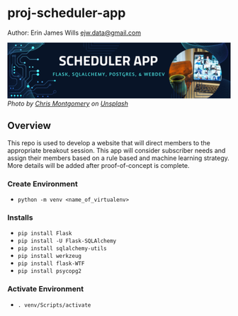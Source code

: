 # proj-scheduler-app

Author: Erin James Wills [ejw.data@gmail.com](ejw.data@gmail.com)

![Project Banner Image](./images/flask-scheduler-app.png)  
<cite>Photo by <a href="https://unsplash.com/@cwmonty?utm_content=creditCopyText&utm_medium=referral&utm_source=unsplash">Chris Montgomery</a> on <a href="https://unsplash.com/photos/macbook-pro-displaying-group-of-people-smgTvepind4?utm_content=creditCopyText&utm_medium=referral&utm_source=unsplash">Unsplash</a></cite>



## Overview  
This repo is used to develop a website that will direct members to the appropriate breakout session.  This app will consider subscriber needs and assign their members based on a rule based and machine learning strategy.  More details will be added after proof-of-concept is complete.  

### Create Environment
* `python -m venv <name_of_virtualenv>`

### Installs
* `pip install Flask`
* `pip install -U Flask-SQLAlchemy`
* `pip install sqlalchemy-utils`
* `pip install werkzeug`
* `pip install flask-WTF`
* `pip install psycopg2`

### Activate Environment
* `. venv/Scripts/activate`